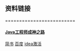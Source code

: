 ## 资料链接
=========================
   
   
#### [Java工程师成神之路](https://github.com/hollischuang/toBeTopJavaer)  
[简书](http://jianshu.com)
[百度](http://baidu.com)
[idea激活](lookdiv.com)
